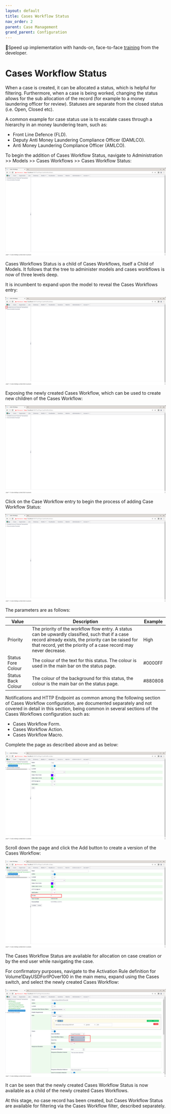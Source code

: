 ```yaml
---
layout: default
title: Cases Workflow Status
nav_order: 2
parent: Case Management
grand_parent: Configuration
---
```


🚀Speed up implementation with hands-on, face-to-face [training](https://www.jube.io/training) from the developer.

# Cases Workflow Status
When a case is created,  it can be allocated a status, which is helpful for filtering.  Furthermore,  when a case is being worked, changing the status allows for the sub allocation of the record (for example to a money laundering officer for review).  Statuses are separate from the closed status (i.e. Open,  Closed etc).

A common example for case status use is to escalate cases through a hierarchy in an money laundering team,  such as:

* Front Line Defence (FLD).
* Deputy Anti Money Laundering Compliance Officer (DAMLCO).
* Anti Money Laundering Compliance Officer (AMLCO).

To begin the addition of Cases Workflow Status,  navigate to Administration >> Models >> Cases Workflows >> Cases Workflow Status:

![Image](CasesWorkflowsStatusTopOfTree.png)

Cases Workflows Status is a child of Cases Workflows, itself a Child of Models.  It follows that the tree to administer models and cases workflows is now of three levels deep.

It is incumbent to expand upon the model to reveal the Cases Workflows entry:

![Image](ExpandEntityModel.png)

Exposing the newly created Cases Workflow, which can be used to create new children of the Cases Workflow:

![Image](CasesWorkflowsStatusTopOfTree.png)

Click on the Case Workflow entry to begin the process of adding Case Workflow Status:

![Image](CasesWorkflowsStatusTopOfTree.png)

The parameters are as follows:

| Value              | Description                                                                                                                                                                                                                 | Example |
|--------------------|-----------------------------------------------------------------------------------------------------------------------------------------------------------------------------------------------------------------------------|---------|
| Priority           | The priority of the workflow flow entry.  A status can be upwardly classified, such that if a case record already exists, the priority can be raised for that record, yet the priority of a case record may never decrease. | High    |
| Status Fore Colour | The colour of the text for this status.  The colour is used in the main bar on the status page.                                                                                                                             | #0000FF |
| Status Back Colour | The colour of the background for this status,  the colour is the main bar on the status page.                                                                                                                               | #880808 |

Notifications and HTTP Endpoint as common among the following section of Cases Workflow configuration, are documented separately and not covered in detail in this section, being common in several sections of the Cases Workflows configuration such as:

* Cases Workflow Form.
* Cases Workflow Action.
* Cases Workflow Macro.

Complete the page as described above and as below:

![Image](ExampleValuesForCasesWorkflowStatus.png)

Scroll down the page and click the Add button to create a version of the Cases Workflow:

![Image](VersionAddedCasesWorkflowStatus.png)

The Cases Workflow Status are available for allocation on case creation or by the end user while navigating the case.  

For confirmatory purposes, navigate to the Activation Rule definition for Volume1DayUSDForIPOver100 in the main menu, expand using the Cases switch,  and select the newly created Cases Workflow: 

![Image](CasesWorkflowsStatusNowAvailable.png)

It can be seen that the newly created Cases Workflow Status is now available as a child of the newly created Cases Workflows.

At this stage,  no case record has been created, but Cases Workflow Status are available for filtering via the Cases Workflow filter,  described separately.